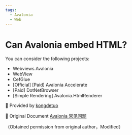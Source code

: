 ```yaml
---
tags:
  - Avalonia
  - Web
---
```

# Can Avalonia embed HTML?

You can consider the following projects:

- Webviews.Avalonia
- WebView
- CefGlue
- \[Official\] \[Paid\] Avalonia Accelerate
- \[Paid\] DotNetBrowser
- \[Simple Rendering\] Avalonia.HtmlRenderer

💖 Provided by [kongdetuo](https://github.com/kongdetuo)

🔗 Original Document [Avalonia 常见问题](https://kongdetuo.github.io/posts/avalonia-faq/)

（Obtained permission from original author，Modified）
